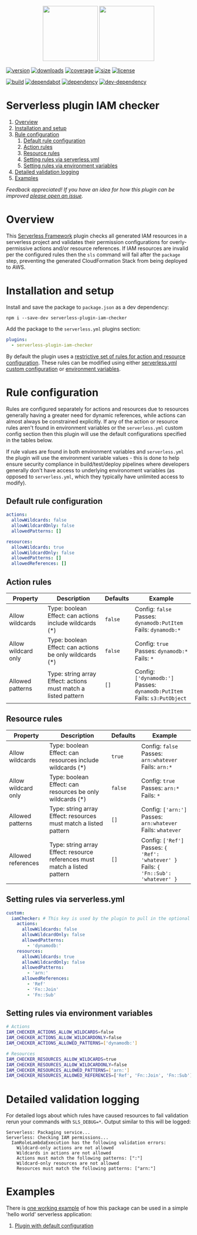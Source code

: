 <p align="center">
  <img height="150" src="https://avatars0.githubusercontent.com/u/36457275?s=400&u=16d355f384ed7f8e0655b7ed1d70ff2e411690d8&v=4e">
  <img height="150" src="https://user-images.githubusercontent.com/2955468/44874521-6cb2c980-ac69-11e8-936b-b02a3519c4ec.png">
</p>

[![version]][version-url] [![downloads]][downloads-url] [![coverage]][coverage-url] [![size][size]][size-url] [![license]][license-url]

[![build]][build-url] [![dependabot]][dependabot-url] [![dependency]][dependency-url] [![dev-dependency]][dev-dependency-url]

# Serverless plugin IAM checker

1. [Overview](#overview)
1. [Installation and setup](#installation-and-setup)
1. [Rule configuration](#rule-configuration)
   1. [Default rule configuration](#default-rule-configuration)
   1. [Action rules](#action-rules)
   1. [Resource rules](#resource-rules)
   1. [Setting rules via serverless.yml](#setting-rules-via-serverless.yml)
   1. [Setting rules via environment variables](#setting-rules-via-environment-variables)
1. [Detailed validation logging](#detailed-validation-logging)
1. [Examples](#examples)

_Feedback appreciated! If you have an idea for how this plugin can be improved [please open an issue](https://github.com/manwaring/serverless-plugin-iam-checker/issues/new)._

# Overview

This [Serverless Framework](https://github.com/serverless/serverless) plugin checks all generated IAM resources in a serverless project and validates their permission configurations for overly-permissive actions and/or resource references. If IAM resources are invalid per the configured rules then the `sls` command will fail after the `package` step, preventing the generated CloudFormation Stack from being deployed to AWS.

# Installation and setup

Install and save the package to `package.json` as a dev dependency:

`npm i --save-dev serverless-plugin-iam-checker`

Add the package to the `serverless.yml` plugins section:

```yml
plugins:
  - serverless-plugin-iam-checker
```

By default the plugin uses a [restrictive set of rules for action and resource configuration](#default-rule-configuration). These rules can be modified using either [serverless.yml custom configuration](#setting-rules-via-serverless.yml) or [environment variables](#setting-rules-via-environment-variables).

# Rule configuration

Rules are configured separately for actions and resources due to resources generally having a greater need for dynamic references, while actions can almost always be constrained explicitly. If any of the action or resource rules aren't found in environment variables or the `serverless.yml` custom config section then this plugin will use the default configurations specified in the tables below.

If rule values are found in both environment variables and `serverless.yml` the plugin will use the environment variable values - this is done to help ensure security compliance in build/test/deploy pipelines where developers generally don't have access to underlying environoment variables (as opposed to `serverless.yml`, which they typically have unlimited access to modify).

## Default rule configuration

```yml
actions:
  allowWildcards: false
  allowWildcardOnly: false
  allowedPatterns: []

resources:
  allowWildcards: true
  allowWildcardOnly: false
  allowedPatterns: []
  allowedReferences: []
```

## Action rules

| Property            | Description                                                        | Defaults | Example                                                                          |
| ------------------- | ------------------------------------------------------------------ | -------- | -------------------------------------------------------------------------------- |
| Allow wildcards     | Type: boolean<br/>Effect: can actions include wildcards (\*)       | `false`  | Config: `false`<br/>Passes: `dynamodb:PutItem`<br/>Fails: `dynamodb:*`           |
| Allow wildcard only | Type: boolean<br/>Effect: can actions be only wildcards (\*)       | `false`  | Config: `true`<br/>Passes: `dynamodb:*`<br/>Fails: `*`                           |
| Allowed patterns    | Type: string array<br/>Effect: actions must match a listed pattern | `[]`     | Config: `['dynamodb:']`<br/>Passes: `dynamodb:PutItem`<br/>Fails: `s3:PutObject` |

## Resource rules

| Property            | Description                                                                    | Defaults | Example                                                                                      |
| ------------------- | ------------------------------------------------------------------------------ | -------- | -------------------------------------------------------------------------------------------- |
| Allow wildcards     | Type: boolean<br/>Effect: can resources include wildcards (\*)                 | `true`   | Config: `false`<br/>Passes: `arn:whatever`<br/>Fails: `arn:*`                                |
| Allow wildcard only | Type: boolean<br/>Effect: can resources be only wildcards (\*)                 | `false`  | Config: `true`<br/>Passes: `arn:*`<br/>Fails: `*`                                            |
| Allowed patterns    | Type: string array<br/>Effect: resources must match a listed pattern           | `[]`     | Config: `['arn:']`<br/>Passes: `arn:whatever`<br/>Fails: `whatever`                          |
| Allowed references  | Type: string array<br/>Effect: resource references must match a listed pattern | `[]`     | Config: `['Ref']`<br/>Passes: `{ 'Ref': 'whatever' }`<br/>Fails: `{ 'Fn::Sub': 'whatever' }` |

## Setting rules via serverless.yml

```yml
custom:
  iamChecker: # This key is used by the plugin to pull in the optional rule configuration
    actions:
      allowWildcards: false
      allowWildcardOnly: false
      allowedPatterns:
        - 'dynamodb:'
    resources:
      allowWildcards: true
      allowWildcardOnly: false
      allowedPatterns:
        - 'arn:'
      allowedReferences:
        - 'Ref'
        - 'Fn::Join'
        - 'Fn::Sub'
```

## Setting rules via environment variables

```bash
# Actions
IAM_CHECKER_ACTIONS_ALLOW_WILDCARDS=false
IAM_CHECKER_ACTIONS_ALLOW_WILDCARDONLY=false
IAM_CHECKER_ACTIONS_ALLOWED_PATTERNS=['dynamodb:']

# Resources
IAM_CHECKER_RESOURCES_ALLOW_WILDCARDS=true
IAM_CHECKER_RESOURCES_ALLOW_WILDCARDONLY=false
IAM_CHECKER_RESOURCES_ALLOWED_PATTERNS=['arn:']
IAM_CHECKER_RESOURCES_ALLOWED_REFERENCES=['Ref', 'Fn::Join', 'Fn::Sub']
```

# Detailed validation logging

For detailed logs about which rules have caused resources to fail validation rerun your commands with `SLS_DEBUG=*`. Output similar to this will be logged:

```
Serverless: Packaging service...
Serverless: Checking IAM permissions...
  IamRoleLambdaExecution has the following validation errors:
    Wildcard-only actions are not allowed
    Wildcards in actions are not allowed
    Actions must match the following patterns: [":"]
    Wildcard-only resources are not allowed
    Resources must match the following patterns: ["arn:"]
```

# Examples

There is [one working example](examples) of how this package can be used in a simple 'hello world' serverless application:

1. [Plugin with default configuration](examples/default)

<!-- Badge icons -->

[version]: https://flat.badgen.net/npm/v/serverless-plugin-iam-checker?icon=npm&label=npm@latest
[downloads]: https://flat.badgen.net/npm/dt/serverless-plugin-iam-checker?icon=npm
[coverage]: https://flat.badgen.net/codecov/c/github/manwaring/serverless-plugin-iam-checker/?icon=codecov
[size]: https://flat.badgen.net/packagephobia/install/serverless-plugin-iam-checker
[license]: https://flat.badgen.net/npm/license/serverless-plugin-iam-checker/
[language]: https://flat.badgen.net/badge/typescript/typescript/?icon&label
[style]: https://flat.badgen.net/badge/code%20style/prettier?color=purple&icon=terminal&label
[build]: https://flat.badgen.net/circleci/github/manwaring/serverless-plugin-iam-checker/master?icon=circleci
[dependabot]: https://flat.badgen.net/dependabot/manwaring/serverless-plugin-iam-checker/?icon=dependabot&label=dependabot
[dependency]: https://flat.badgen.net/david/dep/manwaring/serverless-plugin-iam-checker
[dev-dependency]: https://flat.badgen.net/david/dev/manwaring/serverless-plugin-iam-checker/?label=dev+dependencies

<!-- Badge URLs -->

[version-url]: https://npmjs.com/package/serverless-plugin-iam-checker
[downloads-url]: https://www.npmjs.com/package/serverless-plugin-iam-checker
[coverage-url]: https://codecov.io/gh/manwaring/serverless-plugin-iam-checker
[size-url]: https://packagephobia.now.sh/result?p=serverless-plugin-iam-checker
[license-url]: https://www.npmjs.com/package/serverless-plugin-iam-checker
[build-url]: https://circleci.com/gh/manwaring/serverless-plugin-iam-checker
[dependabot-url]: https://flat.badgen.net/dependabot/manwaring/serverless-plugin-iam-checker
[dependency-url]: https://david-dm.org/manwaring/serverless-plugin-iam-checker
[dev-dependency-url]: https://david-dm.org/manwaring/serverless-plugin-iam-checker?type=dev
